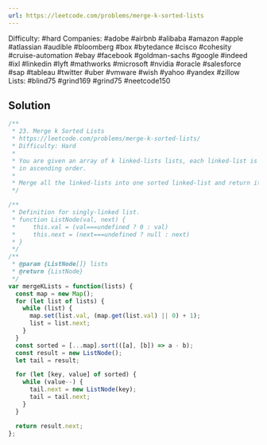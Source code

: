 ```yaml
---
url: https://leetcode.com/problems/merge-k-sorted-lists
---
```


Difficulty: #hard
Companies: #adobe #airbnb #alibaba #amazon #apple #atlassian #audible #bloomberg #box #bytedance #cisco #cohesity #cruise-automation #ebay #facebook #goldman-sachs #google #indeed #ixl #linkedin #lyft #mathworks #microsoft #nvidia #oracle #salesforce #sap #tableau #twitter #uber #vmware #wish #yahoo #yandex #zillow
Lists: #blind75 #grind169 #grind75 #neetcode150

## Solution

```javascript
/**
 * 23. Merge k Sorted Lists
 * https://leetcode.com/problems/merge-k-sorted-lists/
 * Difficulty: Hard
 *
 * You are given an array of k linked-lists lists, each linked-list is sorted
 * in ascending order.
 *
 * Merge all the linked-lists into one sorted linked-list and return it.
 */

/**
 * Definition for singly-linked list.
 * function ListNode(val, next) {
 *     this.val = (val===undefined ? 0 : val)
 *     this.next = (next===undefined ? null : next)
 * }
 */
/**
 * @param {ListNode[]} lists
 * @return {ListNode}
 */
var mergeKLists = function(lists) {
  const map = new Map();
  for (let list of lists) {
    while (list) {
      map.set(list.val, (map.get(list.val) || 0) + 1);
      list = list.next;
    }
  }
  const sorted = [...map].sort(([a], [b]) => a - b);
  const result = new ListNode();
  let tail = result;

  for (let [key, value] of sorted) {
    while (value--) {
      tail.next = new ListNode(key);
      tail = tail.next;
    }
  }

  return result.next;
};

```
